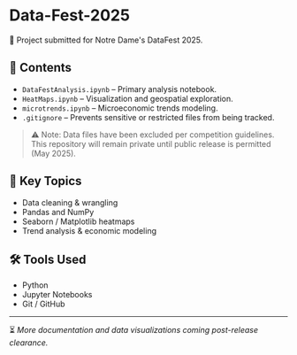 # Data-Fest-2025

🏅 Project submitted for Notre Dame's DataFest 2025.

## 📁 Contents

- `DataFestAnalysis.ipynb` – Primary analysis notebook.
- `HeatMaps.ipynb` – Visualization and geospatial exploration.
- `microtrends.ipynb` – Microeconomic trends modeling.
- `.gitignore` – Prevents sensitive or restricted files from being tracked.

> ⚠️ Note: Data files have been excluded per competition guidelines. This repository will remain private until public release is permitted (May 2025).

## 🧠 Key Topics
- Data cleaning & wrangling
- Pandas and NumPy
- Seaborn / Matplotlib heatmaps
- Trend analysis & economic modeling

## 🛠️ Tools Used
- Python
- Jupyter Notebooks
- Git / GitHub

---

⏳ *More documentation and data visualizations coming post-release clearance.*
